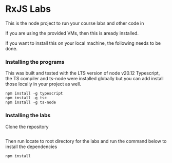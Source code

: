 # RxJS Labs

This is the node project to run your course labs and other code in

If you are using the provided VMs, then this is aready installed.

If you want to install this on your local machine, the following needs to be done.

### Installing the programs

This was built and tested with the LTS version of node v20.12
Typescript, the TS compiler and ts-node were installed globally but you can add install those locally in your project as well.

```console
npm install -g typescript
npm install -g tsc
npm install -g ts-node
```

### Installing the labs

Clone the repository

```console

```

Then run locate to root directory for the labs and run the command below to install the dependencies

```console
npm install
```